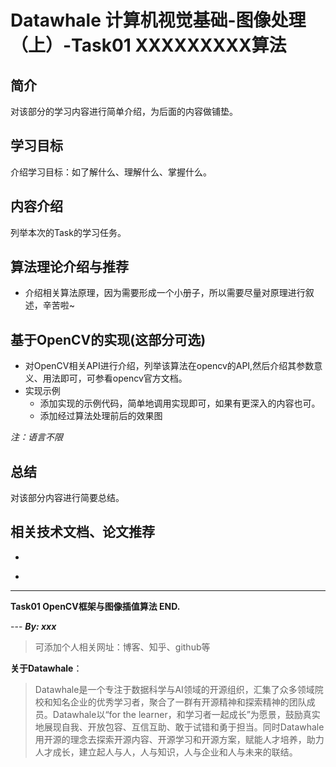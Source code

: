 # Datawhale 计算机视觉基础-图像处理（上）-Task01 XXXXXXXXX算法

## 简介
对该部分的学习内容进行简单介绍，为后面的内容做铺垫。


## 学习目标

介绍学习目标：如了解什么、理解什么、掌握什么。

## 内容介绍

列举本次的Task的学习任务。

## 算法理论介绍与推荐

* 介绍相关算法原理，因为需要形成一个小册子，所以需要尽量对原理进行叙述，辛苦啦~

## 基于OpenCV的实现(这部分可选)

* 对OpenCV相关API进行介绍，列举该算法在opencv的API,然后介绍其参数意义、用法即可，可参看opencv官方文档。
* 实现示例
  * 添加实现的示例代码，简单地调用实现即可，如果有更深入的内容也可。
  * 添加经过算法处理前后的效果图      
    

*注：语言不限*

##  总结 

 对该部分内容进行简要总结。
         
## 相关技术文档、论文推荐
*      
*     
      ​     
---
**Task01 OpenCV框架与图像插值算法 END.**

--- ***By: xxx***


>可添加个人相关网址：博客、知乎、github等


**关于Datawhale**：

>Datawhale是一个专注于数据科学与AI领域的开源组织，汇集了众多领域院校和知名企业的优秀学习者，聚合了一群有开源精神和探索精神的团队成员。Datawhale以“for the learner，和学习者一起成长”为愿景，鼓励真实地展现自我、开放包容、互信互助、敢于试错和勇于担当。同时Datawhale 用开源的理念去探索开源内容、开源学习和开源方案，赋能人才培养，助力人才成长，建立起人与人，人与知识，人与企业和人与未来的联结。





